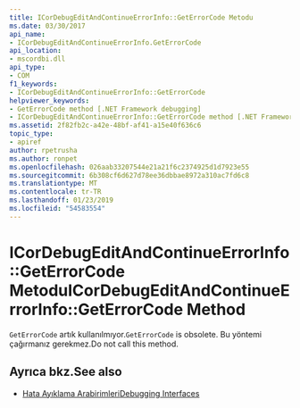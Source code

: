 ```yaml
---
title: ICorDebugEditAndContinueErrorInfo::GetErrorCode Metodu
ms.date: 03/30/2017
api_name:
- ICorDebugEditAndContinueErrorInfo.GetErrorCode
api_location:
- mscordbi.dll
api_type:
- COM
f1_keywords:
- ICorDebugEditAndContinueErrorInfo::GetErrorCode
helpviewer_keywords:
- GetErrorCode method [.NET Framework debugging]
- ICorDebugEditAndContinueErrorInfo::GetErrorCode method [.NET Framework debugging]
ms.assetid: 2f82fb2c-a42e-48bf-af41-a15e40f636c6
topic_type:
- apiref
author: rpetrusha
ms.author: ronpet
ms.openlocfilehash: 026aab33207544e21a21f6c2374925d1d7923e55
ms.sourcegitcommit: 6b308cf6d627d78ee36dbbae8972a310ac7fd6c8
ms.translationtype: MT
ms.contentlocale: tr-TR
ms.lasthandoff: 01/23/2019
ms.locfileid: "54583554"
---
```

# <a name="icordebugeditandcontinueerrorinfogeterrorcode-method"></a><span data-ttu-id="74158-102">ICorDebugEditAndContinueErrorInfo::GetErrorCode Metodu</span><span class="sxs-lookup"><span data-stu-id="74158-102">ICorDebugEditAndContinueErrorInfo::GetErrorCode Method</span></span>
<span data-ttu-id="74158-103">`GetErrorCode` artık kullanılmıyor.</span><span class="sxs-lookup"><span data-stu-id="74158-103">`GetErrorCode` is obsolete.</span></span> <span data-ttu-id="74158-104">Bu yöntemi çağırmanız gerekmez.</span><span class="sxs-lookup"><span data-stu-id="74158-104">Do not call this method.</span></span>  
  
## <a name="see-also"></a><span data-ttu-id="74158-105">Ayrıca bkz.</span><span class="sxs-lookup"><span data-stu-id="74158-105">See also</span></span>
- [<span data-ttu-id="74158-106">Hata Ayıklama Arabirimleri</span><span class="sxs-lookup"><span data-stu-id="74158-106">Debugging Interfaces</span></span>](../../../../docs/framework/unmanaged-api/debugging/debugging-interfaces.md)
